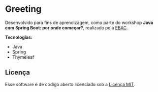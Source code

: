 # Greeting

Desenvolvido para fins de aprendizagem, como parte do workshop **Java com Spring Boot: por onde começar?**, realizado pela [EBAC](https://ebaconline.com.br).

**Tecnologias:**
* Java
* Spring
* Thymeleaf

## Licença

Esse software é de código aberto licenciado sob a [Licença MIT](LICENSE.md).